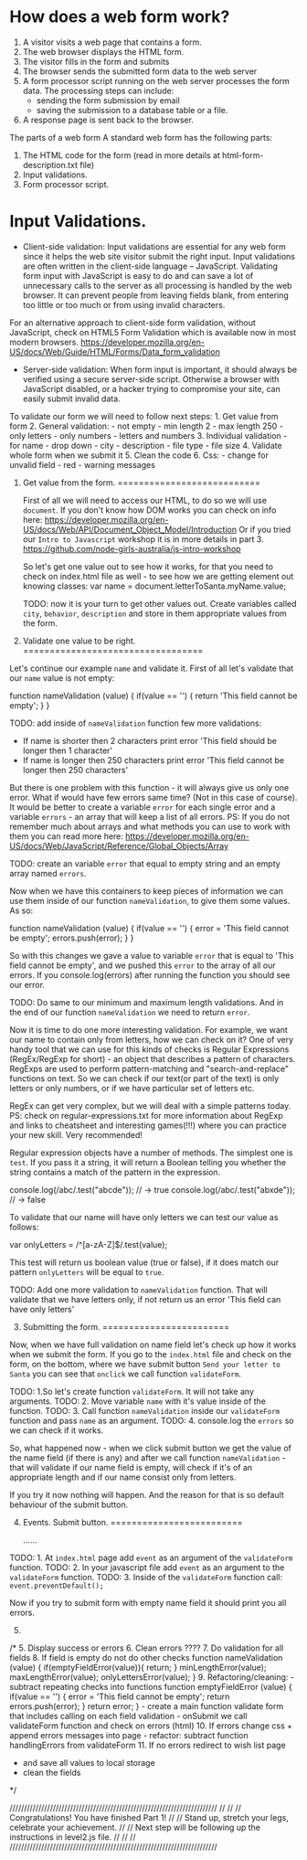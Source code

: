 How does a web form work?
=========================


1. A visitor visits a web page that contains a form.
2. The web browser displays the HTML form.
3. The visitor fills in the form and submits
4. The browser sends the submitted form data to the web server
5. A form processor script running on the web server processes the form data.
   The processing steps can include:
      - sending the form submission by email
      - saving the submission to a database table or a file.
6. A response page is sent back to the browser.

The parts of a web form
A standard web form has the following parts:
1. The HTML code for the form (read in more details at
   html-form-description.txt file)
2. Input validations.
3. Form processor script.



Input Validations.
=================


* Client-side validation:
Input validations are essential for any web form since it helps the web site
visitor submit the right input. Input validations are often written in the
client-side language – JavaScript.
Validating form input with JavaScript is easy to do and can save a lot of
unnecessary calls to the server as all processing is handled by the web
browser. It can prevent people from leaving fields blank, from entering too
little or too much or from using invalid characters.

For an alternative approach to client-side form validation, without
JavaScript, check on HTML5 Form Validation which is available now in most
modern browsers.
https://developer.mozilla.org/en-US/docs/Web/Guide/HTML/Forms/Data_form_validation

* Server-side validation:
When form input is important, it should always be verified using a secure
server-side script. Otherwise a browser with JavaScript disabled, or a hacker
trying to compromise your site, can easily submit invalid data.



To validate our form we will need to follow next steps:
    1. Get value from form
    2. General validation:
        - not empty
        - min length 2
        - max length 250
        - only letters
        - only numbers
        - letters and numbers
    3. Individual validation
        - for name
        - drop down - city
        - description
        - file type
        - file size
    4. Validate whole form when we submit it
    5. Clean the code
    6. Css:
        - change for unvalid field - red
        - warning messages
        


1. Get value from the form.
===========================


   First of all we will need to access our HTML, to do so we will use `document`.
   If you don't know how DOM works you can check on info here:
   https://developer.mozilla.org/en-US/docs/Web/API/Document_Object_Model/Introduction
   Or if you tried our `Intro to Javascript` workshop it is in more details in
   part 3.
   https://github.com/node-girls-australia/js-intro-workshop

   So let's get one value out to see how it works, for that you need to check on
   index.html file as well - to see how we are getting element out knowing classes:
   var name = document.letterToSanta.myName.value;

   TODO: now it is your turn to get other values out. Create variables called
   `city`, `behavior`, `description` and store in them appropriate values from the form.
   
   
2. Validate one value to be right.
==================================


  Let's continue our example `name` and validate it.
  First of all let's validate that our `name` value is not empty:

  function nameValidation (value) {
    if(value == '') {
      return 'This field cannot be empty';
    }
  }

  TODO: add inside of `nameValidation` function few more validations:
  - If name is shorter then 2 characters print error
  'This field should be longer then 1 character'
  - If name is longer then 250 characters print error
  'This field cannot be longer then 250 characters'


  But there is one problem with this function - it will always give us
  only one error. What if would have few errors same time?
  (Not in this case of course).
  It would be better to create a variable `error` for each single error
  and a variable `errors` - an array that will keep a list of all errors.
  PS: If you do not remember much about arrays and what methods you can
  use to work with them you can read more here:
  https://developer.mozilla.org/en-US/docs/Web/JavaScript/Reference/Global_Objects/Array

  TODO: create an variable `error` that equal to empty string and an empty
  array named `errors`.


  Now when we have this containers to keep pieces of information we can use
  them inside of our function `nameValidation`, to give them some values. As so:

  function nameValidation (value) {
    if(value == '') {
      error = 'This field cannot be empty';
      errors.push(error);
    }
  }

  So with this changes we gave a value to variable `error` that is equal to
  'This field cannot be empty', and we pushed this `error` to the array of
  all our errors. If you console.log(errors) after running the function you
  should see our error.

  TODO: Do same to our minimum and maximum length validations. And in the end
  of our function `nameValidation` we need to return `error`.


  Now it is time to do one more interesting validation. For example, we want
  our name to contain only from letters, how we can check on it? One of very
  handy tool that we can use for this kinds of checks is Regular Expressions
  (RegEx/RegExp for short) - an object that describes a pattern of characters.
  RegExps are used to perform pattern-matching and "search-and-replace" functions
  on text. So we can check if our text(or part of the text) is only letters or
  only numbers, or if we have particular set of letters etc.

  RegEx can get very complex, but we will deal with a simple patterns today.
  PS: check on regular-expressions.txt for more information about RegExp and
  links to cheatsheet and interesting games(!!!) where you can practice your
  new skill. Very recommended!

  Regular expression objects have a number of methods. The simplest one is
  `test`. If you pass it a string, it will return a Boolean telling you whether
  the string contains a match of the pattern in the expression.

  console.log(/abc/.test("abcde"));
    // → true
  console.log(/abc/.test("abxde"));
    // → false

  To validate that our name will have only letters we can test our value as
  follows:

  var onlyLetters = /^[a-zA-Z]$/.test(value);

  This test will return us boolean value (true or false), if it does match our
  pattern `onlyLetters` will be equal to `true`.

  TODO: Add one more validation to `nameValidation` function. That will validate
  that we have letters only, if not return us an error 'This field can have only
  letters'
  

3. Submitting the form.
========================
  
  
  Now, when we have full validation on name field let's check
  up how it works when we submit the form. If you go to the
  `index.html` file and check on the form, on the bottom, where
  we have submit button `Send your letter to Santa` you can see
  that `onclick` we call function `validateForm`.

  TODO: 1.So let's create function `validateForm`. It will not take
  any arguments.
  TODO: 2. Move variable `name` with it's value inside of the function.
  TODO: 3. Call function `nameValidation` inside our `validateForm`
  function and pass `name` as an argument.
  TODO: 4. console.log the `errors` so we can check if it works.

  So, what happened now - when we click submit button we get the value
  of the name field (if there is any) and after we call function
  `nameValidation` - that will validate if our name field is empty,
  will check if it's of an appropriate length and if our name consist
  only from letters.

  If you try it now nothing will happen. And the reason for that is
  so default behaviour of the submit button.
  
  
4. Events. Submit button.
=========================


   ......

  TODO: 1. At `index.html` page add `event` as an argument of the
  `validateForm` function.
  TODO: 2. In your javascript file add `event` as an argument to
  the `validateForm` function.
  TODO: 3. Inside of the `validateForm` function call:
  `event.preventDefault();`


  Now if you try to submit form with empty name field it should print
  you all errors.
  

5. 




/*
5. Display success or errors
6. Clean errors ????
7. Do validation for all fields
8. If field is empty do not do other checks
 function nameValidation (value) {
    if(emptyFieldError(value)){
        return;
    }
    minLengthError(value);
    maxLengthError(value);
    onlyLettersError(value);
 }
9. Refactoring/cleaning:
    - subtract repeating checks into functions
         function emptyFieldError (value) {
             if(value == '') {
                 error = 'This field cannot be empty';
                 return errors.push(error);
             }
             return error;
         }
    - create a main function validate form that includes calling on each field validation
    - onSubmit we call validateForm function and check on errors (html)
10. If errors change css + append errors messages into page
    - refactor: subtract function handlingErrors from validateForm
11. If no errors redirect to wish list page
- and save all values to local storage
- clean the fields

 */





////////////////////////////////////////////////////////////////////////
//                                                                    //
// Congratulations! You have finished Part 1!                         //
// Stand up, stretch your legs, celebrate your achievement.           //
// Next step will be following up the instructions in level2.js file. //
//                                                                    //
////////////////////////////////////////////////////////////////////////